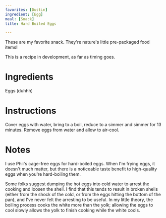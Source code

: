 ```yaml
---
favorites: [Dustin]
ingredient: [Egg]
meal: [Snack]
title: Hard Boiled Eggs

---
```

These are my favorite snack.  They're nature's little pre-packaged food items!

This is a recipe in development, as far as timing goes.

# Ingredients

Eggs (duhhh)

# Instructions

Cover eggs with water, bring to a boil, reduce to a simmer and simmer for 13 minutes.  Remove eggs from water and allow to air-cool.

# Notes

I use Phil's cage-free eggs for hard-boiled eggs.  When I'm frying eggs, it doesn't much matter, but there is a noticeable taste benefit to high-quality eggs when you're hard-boiling them.

Some folks suggest dumping the hot eggs into cold water to arrest the cooking and loosen the shell.  I find that this tends to result in broken shells (either from the shock of the cold, or from the eggs hitting the bottom of the pan), and I've never felt the arresting to be useful.  In my little theory, the boiling process cooks the white more than the yolk; allowing the eggs to cool slowly allows the yolk to finish cooking while the white cools.
